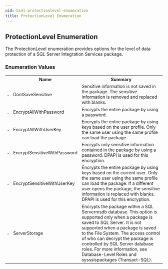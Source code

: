```yaml
---
uid: biml-protectionlevel-enumeration
title: ProtectionLevel Enumeration
---
```


## ProtectionLevel Enumeration

<div class="LanguageSummary"><div class ="SummaryItem">The ProtectionLevel enumeration provides options for the level of data protection of a SQL Server Integration Services package.</div></div>
<div class="EnumValueGroup">

### Enumeration Values

<table id="EnumValue" class="MemberList"><tbody><tr><th class="MemberTypeIconColumnHeader">&nbsp;</th><th class="MemberNameColumnHeader">Name</th><th class="MemberSummaryColumnHeader">Summary</th></tr><tr class="cd0"><td align="center" class="MemberTypeIcon"><img src="enumValue.png"></img></td><td class="MemberName">DontSaveSensitive</td><td class="MemberSummary"><div class ="SummaryItem">Sensitive information is not saved in the package. The sensitive information is removed and replaced with blanks.</div></td></tr><tr class="cd1"><td align="center" class="MemberTypeIcon"><img src="enumValue.png"></img></td><td class="MemberName">EncryptAllWithPassword</td><td class="MemberSummary"><div class ="SummaryItem">Encrypts the entire package by using a password.</div></td></tr><tr class="cd0"><td align="center" class="MemberTypeIcon"><img src="enumValue.png"></img></td><td class="MemberName">EncryptAllWithUserKey</td><td class="MemberSummary"><div class ="SummaryItem">Encrypts the entire package by using keys based on the user profile. Only the same user using the same profile can load the package.</div></td></tr><tr class="cd1"><td align="center" class="MemberTypeIcon"><img src="enumValue.png"></img></td><td class="MemberName">EncryptSensitiveWithPassword</td><td class="MemberSummary"><div class ="SummaryItem">Encrypts only sensitive information contained in the package by using a password. DPAPI is used for this encryption.</div></td></tr><tr class="cd0"><td align="center" class="MemberTypeIcon"><img src="enumValue.png"></img></td><td class="MemberName">EncryptSensitiveWithUserKey</td><td class="MemberSummary"><div class ="SummaryItem">Encrypts the entire package by using keys based on the current user. Only the same user using the same profile can load the package. If a different user opens the package, the sensitive information is replaced with blanks. DPAPI is used for this encryption.</div></td></tr><tr class="cd1"><td align="center" class="MemberTypeIcon"><img src="enumValue.png"></img></td><td class="MemberName">ServerStorage</td><td class="MemberSummary"><div class ="SummaryItem">Encrypts the package within a SQL Servermsdb database. This option is supported only when a package is saved to SQL Server. It is not supported when a package is saved to the File System. The access control of who can decrypt the package is controlled by SQL Server database roles. For more information, see Database-Level Roles and sysssispackages (Transact-SQL).</div></td></tr></tbody></table>
</div>